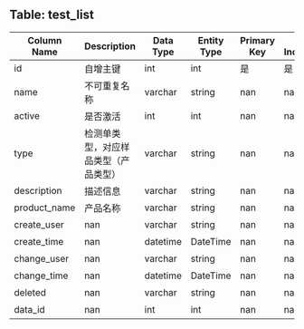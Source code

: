 ## Table: test_list

| Column Name | Description | Data Type | Entity Type | Primary Key | Auto Increment | Nullable | Length | Precision | Default Value |
|-------------|-------------|-----------|-------------|-------------|----------------|----------|--------|-----------|---------------|
| id | 自增主键 | int | int | 是 | 是 | nan | nan | nan | nan |
| name | 不可重复名称 | varchar | string | nan | nan | 是 | 200.0 | nan | nan |
| active | 是否激活 | int | int | nan | nan | 是 | nan | nan | 1.0 |
| type | 检测单类型，对应样品类型（产品类型） | varchar | string | nan | nan | 是 | 200.0 | nan | nan |
| description | 描述信息 | varchar | string | nan | nan | 是 | 200.0 | nan | nan |
| product_name | 产品名称 | varchar | string | nan | nan | 是 | 200.0 | nan | nan |
| create_user | nan | varchar | string | nan | nan | 是 | 200.0 | nan | nan |
| create_time | nan | datetime | DateTime | nan | nan | 是 | nan | nan | nan |
| change_user | nan | varchar | string | nan | nan | 是 | 200.0 | nan | nan |
| change_time | nan | datetime | DateTime | nan | nan | 是 | nan | nan | nan |
| deleted | nan | varchar | string | nan | nan | 是 | 200.0 | nan | nan |
| data_id | nan | int | int | nan | nan | 是 | nan | nan | nan |
